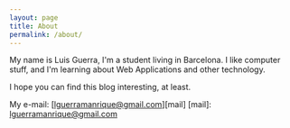 ```yaml
---
layout: page
title: About
permalink: /about/
---
```


My name is Luis Guerra, I'm a student living in Barcelona.
I like computer stuff, and I'm learning about Web Applications and other technology.

I hope you can find this blog interesting, at least.


My e-mail: [lguerramanrique@gmail.com][mail]
[mail]: lguerramanrique@gmail.com
